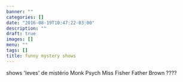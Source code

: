 ```yaml
---
banner: ""
categories: []
date: "2016-08-19T10:47:22-03:00"
description: ""
draft: true
images: []
menu: ""
tags: []
title: funny mystery shows
---
```


shows 'leves' de mistério
Monk
Psych
Miss Fisher
Father Brown
????

<!--more-->
